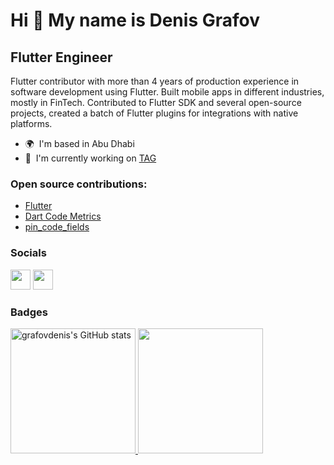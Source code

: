 # Hi 👋 My name is Denis Grafov

## Flutter Engineer

Flutter contributor with more than 4 years of production experience in software development using Flutter. Built mobile apps in different industries, mostly in FinTech. Contributed to Flutter SDK and several open-source projects, created a batch of Flutter plugins for integrations with native platforms.

* 🌍  I'm based in Abu Dhabi
* 🚀  I'm currently working on [TAG](http://www.ycombinator.com/companies/tag)

### Open source contributions:

* [Flutter](https://github.com/flutter/flutter/pulls/grafovdenis)
* [Dart Code Metrics](https://github.com/dart-code-checker/dart-code-metrics/pulls/grafovdenis)
* [pin_code_fields](https://github.com/adar2378/pin_code_fields/pulls/grafovdenis)

### Socials

<p align="left"> <a href="https://www.github.com/grafovdenis" target="_blank" rel="noreferrer"><img src="https://raw.githubusercontent.com/danielcranney/readme-generator/main/public/icons/socials/github.svg" width="32" height="32" /></a> <a href="https://www.linkedin.com/in/denis-grafov" target="_blank" rel="noreferrer"><img src="https://raw.githubusercontent.com/danielcranney/readme-generator/main/public/icons/socials/linkedin.svg" width="32" height="32" /></a></p>

### Badges

<div float="left">
  <a href="http://www.github.com/grafovdenis">
    <img height=200 src="https://github-readme-stats.vercel.app/api?username=grafovdenis&show_icons=true&hide=&count_private=true&title_color=0891b2&text_color=ffffff&icon_color=0891b2&bg_color=1c1917&hide_border=true&show_icons=true" alt="grafovdenis's GitHub stats" 
    />
  </a>
  <a href="https://profile.codersrank.io/user/grafovdenis">
    <img height=200
      src="https://cr-ss-service.azurewebsites.net/api/ScreenShot?widget=summary&username=grafovdenis&badges=2&show-avatar=false&style=--header-bg-color:%23000;--border-radius:10px"
    />
  </a>
</div>
